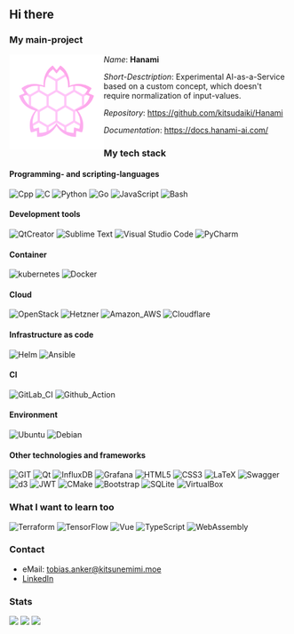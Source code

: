 ## Hi there

### My main-project


<img align="left" width="170" height="170" src="assets/hanami-logo.png">

*Name*: **Hanami**

*Short-Desctription*: Experimental AI-as-a-Service based on a custom concept, which doesn't require normalization of input-values. 

*Repository*: https://github.com/kitsudaiki/Hanami

*Documentation*: https://docs.hanami-ai.com/

### My tech stack

#### Programming- and scripting-languages

![Cpp](https://img.shields.io/badge/C%2B%2B-00599C?style=for-the-badge&logo=c%2B%2B&logoColor=white)
![C](https://img.shields.io/badge/C-00599C?style=for-the-badge&logo=c&logoColor=white)
![Python](https://img.shields.io/badge/Python-FFD43B?style=for-the-badge&logo=python&logoColor=blue)
![Go](https://img.shields.io/badge/Go-00ADD8?style=for-the-badge&logo=go&logoColor=white)
![JavaScript](https://img.shields.io/badge/JavaScript-323330?style=for-the-badge&logo=javascript&logoColor=F7DF1E)
![Bash](https://img.shields.io/badge/Bash-4EAA25?style=for-the-badge&logo=GNU%20Bash&logoColor=white)

#### Development tools

![QtCreator](https://img.shields.io/badge/QtCreator-41CD52?style=for-the-badge&logo=qt&logoColor=white)
![Sublime Text](https://img.shields.io/badge/sublime_text-%23575757.svg?style=for-the-badge&logo=sublime-text&logoColor=important)
![Visual Studio Code](https://img.shields.io/badge/Visual%20Studio%20Code-0078d7.svg?style=for-the-badge&logo=visual-studio-code&logoColor=white)
![PyCharm](https://img.shields.io/badge/pycharm-143?style=for-the-badge&logo=pycharm&logoColor=black&color=black&labelColor=green)

#### Container

![kubernetes](https://img.shields.io/badge/kubernetes-326ce5.svg?&style=for-the-badge&logo=kubernetes&logoColor=white)
![Docker](https://img.shields.io/badge/Docker-2CA5E0?style=for-the-badge&logo=docker&logoColor=white)

#### Cloud

![OpenStack](https://img.shields.io/badge/Openstack-%23f01742.svg?style=for-the-badge&logo=openstack&logoColor=white)
![Hetzner](https://img.shields.io/badge/Hetzner-D50C2D?style=for-the-badge&logo=hetzner&logoColor=white)
![Amazon_AWS](https://img.shields.io/badge/Amazon_AWS-FF9900?style=for-the-badge&logo=amazonaws&logoColor=white)
![Cloudflare](https://img.shields.io/badge/Cloudflare-F38020?style=for-the-badge&logo=Cloudflare&logoColor=white)

#### Infrastructure as code

![Helm](https://img.shields.io/badge/Helm-0F1689?style=for-the-badge&logo=Helm&labelColor=0F1689)
![Ansible](https://img.shields.io/badge/Ansible-000000?style=for-the-badge&logo=ansible&logoColor=white)

#### CI

![GitLab_CI](https://img.shields.io/badge/GitLab%20CI-330F63?style=for-the-badge&logo=gitlab&logoColor=white)
![Github_Action](https://img.shields.io/badge/Github%20Actions-282a2e?style=for-the-badge&logo=githubactions&logoColor=367cfe)

#### Environment

![Ubuntu](https://img.shields.io/badge/Ubuntu-E95420?style=for-the-badge&logo=ubuntu&logoColor=white)
![Debian](https://img.shields.io/badge/Debian-A81D33?style=for-the-badge&logo=debian&logoColor=white)

#### Other technologies and frameworks

![GIT](https://img.shields.io/badge/GIT-E44C30?style=for-the-badge&logo=git&logoColor=white)
![Qt](https://img.shields.io/badge/Qt-41CD52?style=for-the-badge&logo=qt&logoColor=white)
![InfluxDB](https://img.shields.io/badge/InfluxDB-22ADF6?style=for-the-badge&logo=InfluxDB&logoColor=white)
![Grafana](https://img.shields.io/badge/Grafana-F2F4F9?style=for-the-badge&logo=grafana&logoColor=orange&labelColor=F2F4F9)
![HTML5](https://img.shields.io/badge/HTML5-E34F26?style=for-the-badge&logo=html5&logoColor=white)
![CSS3](https://img.shields.io/badge/CSS3-1572B6?style=for-the-badge&logo=css3&logoColor=white)
![LaTeX](https://img.shields.io/badge/LaTeX-47A141?style=for-the-badge&logo=LaTeX&logoColor=white)
![Swagger](https://img.shields.io/badge/Swagger-85EA2D?style=for-the-badge&logo=Swagger&logoColor=white)
![d3](https://img.shields.io/badge/d3%20js-F9A03C?style=for-the-badge&logo=d3.js&logoColor=white)
![JWT](https://img.shields.io/badge/JWT-000000?style=for-the-badge&logo=JSON%20web%20tokens&logoColor=white)
![CMake](https://img.shields.io/badge/CMake-064F8C?style=for-the-badge&logo=cmake&logoColor=white)
![Bootstrap](https://img.shields.io/badge/Bootstrap-563D7C?style=for-the-badge&logo=bootstrap&logoColor=white)
![SQLite](https://img.shields.io/badge/sqlite-%2307405e.svg?style=for-the-badge&logo=sqlite&logoColor=white)
![VirtualBox](https://img.shields.io/badge/VirtualBox-21416b?style=for-the-badge&logo=VirtualBox&logoColor=white)

### What I want to learn too

![Terraform](https://img.shields.io/badge/Terraform-7B42BC?style=for-the-badge&logo=terraform&logoColor=white)
![TensorFlow](https://img.shields.io/badge/TensorFlow-FF6F00?style=for-the-badge&logo=tensorflow&logoColor=white)
![Vue](https://img.shields.io/badge/Vue%20js-35495E?style=for-the-badge&logo=vuedotjs&logoColor=4FC08D)
![TypeScript](https://img.shields.io/badge/TypeScript-007ACC?style=for-the-badge&logo=typescript&logoColor=white)
![WebAssembly](https://img.shields.io/badge/WebAssembly-654FF0?style=for-the-badge&logo=WebAssembly&logoColor=white)

### Contact

- eMail: tobias.anker@kitsunemimi.moe
- [LinkedIn](https://www.linkedin.com/in/tobiasanker42)

### Stats

![](http://github-profile-summary-cards.vercel.app/api/cards/profile-details?username=kitsudaiki&theme=github) 
![](http://github-profile-summary-cards.vercel.app/api/cards/stats?username=kitsudaiki&theme=github&include_all_commits=true&hide=contribs)
![](https://github-readme-stats.vercel.app/api/top-langs/?username=kitsudaiki&layout=compact&theme=github&langs_count=20&card_width=356)

<!--
![](http://github-profile-summary-cards.vercel.app/api/cards/repos-per-language?username=kitsudaiki&theme=github)


-->
